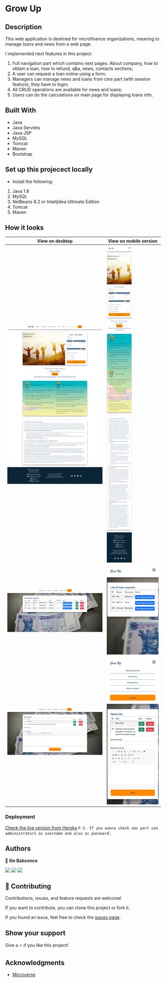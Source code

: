 # Grow Up

## Description

This web application is destined for microfinance organizations, meaning to manage loans and news from a web page. 

I implemented next features in this project: 
1. Full navigation part which contains next pages: About company, how to obtain a loan, how to refund, q&a, news, contacts sections;
2. A user can request a loan online using a form;
3. Managers can manage news and loans from cms part (with session feature), they have to login;
4. All CRUD operations are available for news and loans;
5. Users can do the calculations on main page for displaying loans info.

## Built With

- Java
- Java Servlets
- Java JSP
- MySQL
- Tomcat
- Maven
- Bootstrap

## Set up this projecect locally

- Install the following:

1. Java 1.8
2. MySQL
3. NetBeans 8.2 or IntelijIdea Ultimate Edition
4. Tomcat
5. Maven

## How it looks

| View on desktop      | View on mobile version       |
| ---------------------------- | ---------------------------- |
| ![](assets/1.png) | ![](assets/2.png) |
| ![](assets/3.png) | ![](assets/4.png) |
| ![](assets/5.png) | ![](assets/6.png) |



### Deployment

[Check the live version from Heroku](http://grow-up-project.herokuapp.com/home.html)
`P.S. If you wanna check cms part use administrator1 as username and also as password.`

## Authors

👤 **Ilie Babcenco**

[![](https://img.shields.io/badge/GitHub-100000?style=for-the-badge&logo=github&logoColor=white)](https://github.com/iliebabcenco) [![](https://img.shields.io/badge/LinkedIn-0077B5?style=for-the-badge&logo=linkedin&logoColor=white)](https://www.linkedin.com/in/ilie-babcenco-72459a1b1/) [![](https://img.shields.io/badge/Twitter-1DA1F2?style=for-the-badge&logo=twitter&logoColor=white)](https://twitter.com/BabcencoIlie)

## 🤝 Contributing

Contributions, issues, and feature requests are welcome!

If you want to contribute, you can clone this project or fork it.

If you found an issue, feel free to check the [issues page](https://github.com/iliebabcenco/grow-up/issues).

## Show your support

Give a ⭐️ if you like this project!

## Acknowledgments

- [Microverse](https://www.microverse.org/)
